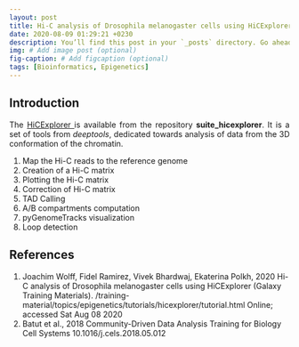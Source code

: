 ```yaml
---
layout: post
title: Hi-C analysis of Drosophila melanogaster cells using HiCExplorer
date: 2020-08-09 01:29:21 +0230
description: You’ll find this post in your `_posts` directory. Go ahead and edit it and re-build the site to see your changes. # Add post description (optional)
img: # Add image post (optional)
fig-caption: # Add figcaption (optional)
tags: [Bioinformatics, Epigenetics]
---
```



<h2> Introduction </h2>

<p align="justify"> The <a href = "https://github.com/deeptools/HiCExplorer" > HiCExplorer </a> is available from the repository <b>suite_hicexplorer</b>. It is a set of tools from <i>deeptools</i>, dedicated towards analysis of data from the 3D conformation of the chromatin.</p>

<ol>
<li>Map the Hi-C reads to the reference genome</li>
<li>Creation of a Hi-C matrix</li>
<li>Plotting the Hi-C matrix</li>
<li>Correction of Hi-C matrix</li>
<li>TAD Calling</li>
<li>A/B compartments computation</li>
<li>pyGenomeTracks visualization</li>
<li>Loop detection</li>
</ol>


<h2> References </h2>
<ol>
<li> Joachim Wolff, Fidel Ramirez, Vivek Bhardwaj, Ekaterina Polkh, 2020 Hi-C analysis of Drosophila melanogaster cells using HiCExplorer (Galaxy Training Materials). /training-material/topics/epigenetics/tutorials/hicexplorer/tutorial.html Online; accessed Sat Aug 08 2020 </li>
<li> Batut et al., 2018 Community-Driven Data Analysis Training for Biology Cell Systems 10.1016/j.cels.2018.05.012  </li>
</ol>
